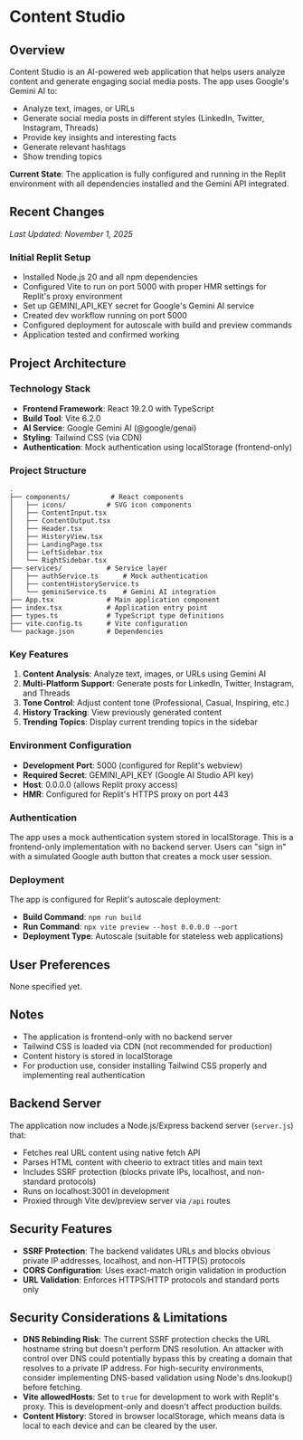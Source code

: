# Content Studio

## Overview
Content Studio is an AI-powered web application that helps users analyze content and generate engaging social media posts. The app uses Google's Gemini AI to:
- Analyze text, images, or URLs
- Generate social media posts in different styles (LinkedIn, Twitter, Instagram, Threads)
- Provide key insights and interesting facts
- Generate relevant hashtags
- Show trending topics

**Current State**: The application is fully configured and running in the Replit environment with all dependencies installed and the Gemini API integrated.

## Recent Changes
*Last Updated: November 1, 2025*

### Initial Replit Setup
- Installed Node.js 20 and all npm dependencies
- Configured Vite to run on port 5000 with proper HMR settings for Replit's proxy environment
- Set up GEMINI_API_KEY secret for Google's Gemini AI service
- Created dev workflow running on port 5000
- Configured deployment for autoscale with build and preview commands
- Application tested and confirmed working

## Project Architecture

### Technology Stack
- **Frontend Framework**: React 19.2.0 with TypeScript
- **Build Tool**: Vite 6.2.0
- **AI Service**: Google Gemini AI (@google/genai)
- **Styling**: Tailwind CSS (via CDN)
- **Authentication**: Mock authentication using localStorage (frontend-only)

### Project Structure
```
.
├── components/          # React components
│   ├── icons/          # SVG icon components
│   ├── ContentInput.tsx
│   ├── ContentOutput.tsx
│   ├── Header.tsx
│   ├── HistoryView.tsx
│   ├── LandingPage.tsx
│   ├── LeftSidebar.tsx
│   └── RightSidebar.tsx
├── services/           # Service layer
│   ├── authService.ts      # Mock authentication
│   ├── contentHistoryService.ts
│   └── geminiService.ts    # Gemini AI integration
├── App.tsx             # Main application component
├── index.tsx           # Application entry point
├── types.ts            # TypeScript type definitions
├── vite.config.ts      # Vite configuration
└── package.json        # Dependencies
```

### Key Features
1. **Content Analysis**: Analyze text, images, or URLs using Gemini AI
2. **Multi-Platform Support**: Generate posts for LinkedIn, Twitter, Instagram, and Threads
3. **Tone Control**: Adjust content tone (Professional, Casual, Inspiring, etc.)
4. **History Tracking**: View previously generated content
5. **Trending Topics**: Display current trending topics in the sidebar

### Environment Configuration
- **Development Port**: 5000 (configured for Replit's webview)
- **Required Secret**: GEMINI_API_KEY (Google AI Studio API key)
- **Host**: 0.0.0.0 (allows Replit proxy access)
- **HMR**: Configured for Replit's HTTPS proxy on port 443

### Authentication
The app uses a mock authentication system stored in localStorage. This is a frontend-only implementation with no backend server. Users can "sign in" with a simulated Google auth button that creates a mock user session.

### Deployment
The app is configured for Replit's autoscale deployment:
- **Build Command**: `npm run build`
- **Run Command**: `npx vite preview --host 0.0.0.0 --port`
- **Deployment Type**: Autoscale (suitable for stateless web applications)

## User Preferences
None specified yet.

## Notes
- The application is frontend-only with no backend server
- Tailwind CSS is loaded via CDN (not recommended for production)
- Content history is stored in localStorage
- For production use, consider installing Tailwind CSS properly and implementing real authentication

## Backend Server
The application now includes a Node.js/Express backend server (`server.js`) that:
- Fetches real URL content using native fetch API
- Parses HTML content with cheerio to extract titles and main text
- Includes SSRF protection (blocks private IPs, localhost, and non-standard protocols)
- Runs on localhost:3001 in development
- Proxied through Vite dev/preview server via `/api` routes

## Security Features
- **SSRF Protection**: The backend validates URLs and blocks obvious private IP addresses, localhost, and non-HTTP(S) protocols
- **CORS Configuration**: Uses exact-match origin validation in production
- **URL Validation**: Enforces HTTPS/HTTP protocols and standard ports only

## Security Considerations & Limitations
- **DNS Rebinding Risk**: The current SSRF protection checks the URL hostname string but doesn't perform DNS resolution. An attacker with control over DNS could potentially bypass this by creating a domain that resolves to a private IP address. For high-security environments, consider implementing DNS-based validation using Node's dns.lookup() before fetching.
- **Vite allowedHosts**: Set to `true` for development to work with Replit's proxy. This is development-only and doesn't affect production builds.
- **Content History**: Stored in browser localStorage, which means data is local to each device and can be cleared by the user.
